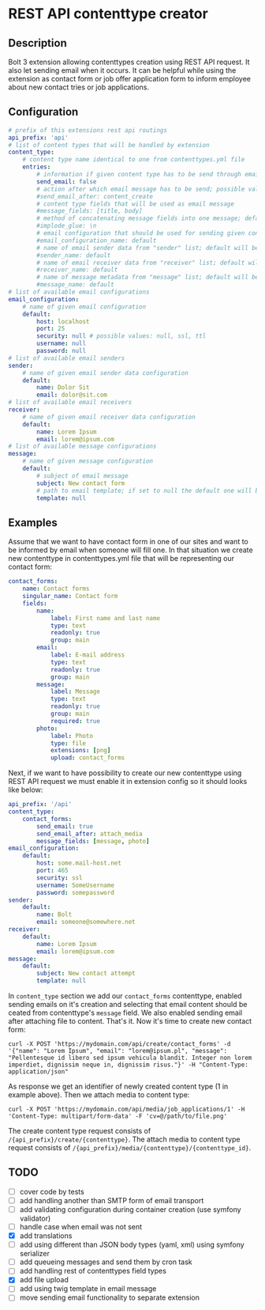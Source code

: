 # REST API contenttype creator

## Description
Bolt 3 extension allowing contenttypes creation using REST API request. It also let sending email when it occurs. It can be helpful while using the extension as contact form or job offer application form to inform employee about new contact tries or job applications.

## Configuration

```yaml
# prefix of this extensions rest api routings
api_prefix: 'api'
# list of content types that will be handled by extension
content_type:
    # content type name identical to one from contenttypes.yml file
    entries:
        # information if given content type has to be send through email after saving
        send_email: false
        # action after which email message has to be send; possible values: content_create, attach_media; default: content_create
        #send_email_after: content_create
        # content type fields that will be used as email message
        #message_fields: [title, body]
        # method of concatenating message fields into one message; default "\n"
        #implode_glue: \n
        # email configuration that should be used for sending given content type; default will be used if not specified
        #email_configuration_name: default
        # name of email sender data from "sender" list; default will be used if not specified
        #sender_name: default
        # name of email receiver data from "receiver" list; default will be used if not specified
        #receiver_name: default
        # name of message metadata from "message" list; default will be used if not specified
        #message_name: default
# list of available email configurations
email_configuration:
    # name of given email configuration
    default:
        host: localhost
        port: 25
        security: null # possible values: null, ssl, ttl
        username: null
        password: null
# list of available email senders
sender:
    # name of given email sender data configuration
    default:
        name: Dolor Sit
        email: dolor@sit.com
# list of available email receivers
receiver:
    # name of given email receiver data configuration
    default:
        name: Lorem Ipsum
        email: lorem@ipsum.com
# list of available message configurations
message:
    # name of given message configuration
    default:
        # subject of email message
        subject: New contact form
        # path to email template; if set to null the default one will be used
        template: null
```

## Examples

Assume that we want to have contact form in one of our sites and want to be informed by email when someone will fill one.
In that situation we create new contenttype in contenttypes.yml file that will be representing our contact form:

```yaml
contact_forms:
    name: Contact forms
    singular_name: Contact form
    fields:
        name:
            label: First name and last name
            type: text
            readonly: true
            group: main
        email:
            label: E-mail address
            type: text
            readonly: true
            group: main
        message:
            label: Message
            type: text
            readonly: true
            group: main
            required: true
        photo:
            label: Photo
            type: file
            extensions: [png]
            upload: contact_forms
```

Next, if we want to have possibility to create our new contenttype using REST API request we must enable it in extension config so it should looks like below:

```yaml
api_prefix: '/api'
content_type:
    contact_forms:
        send_email: true
        send_email_after: attach_media
        message_fields: [message, photo]
email_configuration:
    default:
        host: some.mail-host.net
        port: 465
        security: ssl
        username: SomeUsername
        password: somepassword
sender:
    default:
        name: Bolt
        email: someone@somewhere.net
receiver:
    default:
        name: Lorem Ipsum
        email: lorem@ipsum.com
message:
    default:
        subject: New contact attempt
        template: null
```

In `content_type` section we add our `contact_forms` contenttype, enabled sending emails on it's creation and selecting that email content should be ceated from contenttype's `message` field. We also enabled sending email after attaching file to content.
That's it. Now it's time to create new contact form:

```shell script
curl -X POST 'https://mydomain.com/api/create/contact_forms' -d '{"name": "Lorem Ipsum", "email": "lorem@ipsum.pl", "message": "Pellentesque id libero sed ipsum vehicula blandit. Integer non lorem imperdiet, dignissim neque in, dignissim risus."}' -H "Content-Type: application/json"
```

As response we get an identifier of newly created content type (1 in example above). Then we attach media to content type:

```shell script
curl -X POST 'https://mydomain.com/api/media/job_applications/1' -H 'Content-Type: multipart/form-data' -F 'cv=@/path/to/file.png'
```

The create content type request consists of `/{api_prefix}/create/{contenttype}`.
The attach media to content type request consists of `/{api_prefix}/media/{contenttype}/{contenttype_id}`.

## TODO
 - [ ] cover code by tests
 - [ ] add handling another than SMTP form of email transport
 - [ ] add validating configuration during container creation (use symfony validator)
 - [ ] handle case when email was not sent
 - [x] add translations
 - [ ] add using different than JSON body types (yaml, xml) using symfony serializer
 - [ ] add queueing messages and send them by cron task 
 - [ ] add handling rest of contenttypes field types
 - [x] add file upload
 - [ ] add using twig template in email message
 - [ ] move sending email functionality to separate extension
